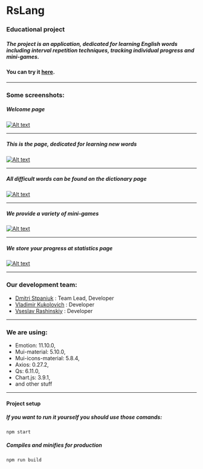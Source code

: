 # RsLang

### Educational project

##### The project is an application, dedicated for learning English words including interval repetition techniques, tracking individual progress and mini-games.

#### You can try it [here](https://rslang-dmitristpaniuk.netlify.app/).

<hr>

### Some screenshots:

##### Welcome page

[![Alt text](https://i.ibb.co/tQh3NLk/image.png)](https://ibb.co/9H6nmRC)

<hr>

##### This is the page, dedicated for learning new words

[![Alt text](https://i.ibb.co/0njpTJz/image.png)](https://ibb.co/jw9vfWP)

<hr>

##### All difficult words can be found on the dictionary page

[![Alt text](https://i.ibb.co/3YdT30K/image.png)](https://ibb.co/NntfXN9)

<hr>

##### We provide a variety of mini-games

[![Alt text](https://i.ibb.co/bPBVSNF/image.png)](https://ibb.co/sRH0wWj)

<hr>

##### We store your progress at statistics page

[![Alt text](https://i.ibb.co/nzkbVgB/image.png)](https://ibb.co/1R1Yvyv)

<hr>

### Our development team:

- [Dmitri Stpaniuk](#) : Team Lead, Developer
- [Vladimir Kukolovich](#) : Developer
- [Vseslav Rashinskiy](#) : Developer

<hr>

### We are using:

- Emotion: 11.10.0,
- Mui-material: 5.10.0,
- Mui-icons-material: 5.8.4,
- Axios: 0.27.2,
- Qs: 6.11.0,
- Chart.js: 3.9.1,
- and other stuff

<hr>

#### Project setup

##### If you want to run it yourself you should use those comands:

```
npm start
```

##### Compiles and minifies for production

```
npm run build
```
